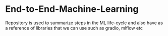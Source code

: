 # End-to-End-Machine-Learning
Repository is used to summarize steps in the ML life-cycle and also have as a reference of libraries that we can use such as gradio, mlflow etc
